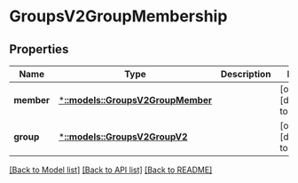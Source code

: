 # GroupsV2GroupMembership

## Properties
Name | Type | Description | Notes
------------ | ------------- | ------------- | -------------
**member** | [***::models::GroupsV2GroupMember**](GroupsV2.GroupMember.md) |  | [optional] [default to null]
**group** | [***::models::GroupsV2GroupV2**](GroupsV2.GroupV2.md) |  | [optional] [default to null]

[[Back to Model list]](../README.md#documentation-for-models) [[Back to API list]](../README.md#documentation-for-api-endpoints) [[Back to README]](../README.md)


